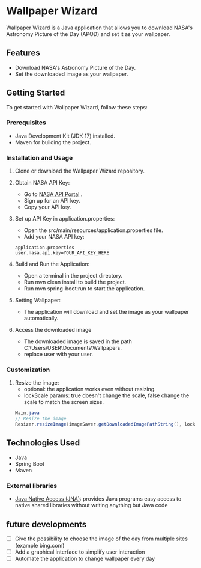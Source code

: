 # Wallpaper Wizard
Wallpaper Wizard is a Java application that allows you to download NASA's Astronomy Picture of the Day (APOD) and set it as your wallpaper.

## Features
- Download NASA's Astronomy Picture of the Day.
- Set the downloaded image as your wallpaper.

## Getting Started
To get started with Wallpaper Wizard, follow these steps:

### Prerequisites
- Java Development Kit (JDK 17) installed.
- Maven for building the project.

### Installation and Usage
1. Clone or download the Wallpaper Wizard repository.

2. Obtain NASA API Key:
   - Go to [NASA API Portal](https://api.nasa.gov/) .
   - Sign up for an API key.
   - Copy your API key.

3. Set up API Key in application.properties:
    - Open the src/main/resources/application.properties file.
    - Add your NASA API key:
    ```
    application.properties
    user.nasa.api.key=YOUR_API_KEY_HERE
    ```
4. Build and Run the Application:
   - Open a terminal in the project directory.
   - Run mvn clean install to build the project.
   - Run mvn spring-boot:run to start the application.

5. Setting Wallpaper:
   - The application will download and set the image as your wallpaper automatically.

6. Access the downloaded image
   - The downloaded image is saved in the path C:\Users\USER\Documents\Wallpapers.
   - replace user with your user.
  
### Customization
1. Resize the image:
   - optional: the application works even without resizing.
   - lockScale params: true doesn't change the scale, false change the scale to match the screen sizes.
    ``` java
    Main.java
    // Resize the image
    Resizer.resizeImage(imageSaver.getDownloadedImagePathString(), lockScale: false);
    ```
## Technologies Used
- Java
- Spring Boot
- Maven

### External libraries
- [Java Native Access (JNA)](https://github.com/java-native-access/jna): provides Java programs easy access to native shared libraries without writing anything but Java code

## future developments
- [ ] Give the possibility to choose the image of the day from multiple sites (example bing.com)
- [ ] Add a graphical interface to simplify user interaction
- [ ] Automate the application to change wallpaper every day
